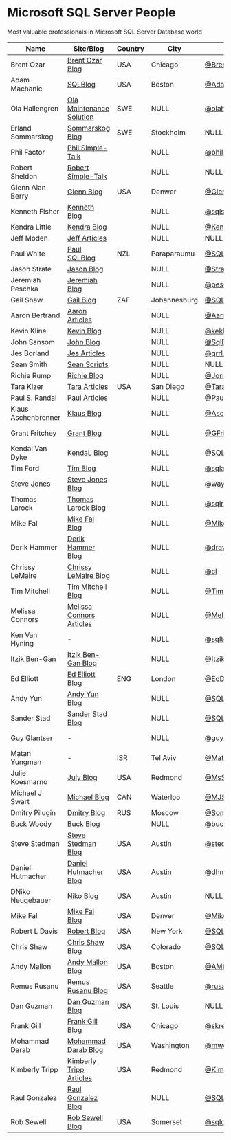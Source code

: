 # Microsoft SQL Server People
Most valuable professionals in Microsoft SQL Server Database world

| Name                | Site/Blog                  | Country | City             | Twitter            | Email                             | MVP | MVP page         |
|---------------------|----------------------------|---------|------------------|--------------------|-----------------------------------|----:|------------------|
| Brent Ozar          | [Brent Ozar Blog]          | USA     | Chicago          | [@BrentO]          | help@brentozar.com                | 7   | [Ozar MVP]       |
| Adam Machanic       | [SQLBlog]                  | USA     | Boston           | [@AdamMachanic]    | NULL                              | 12  | [Machanic MVP]   |
| Ola Hallengren      | [Ola Maintenance Solution] | SWE     | NULL             | [@olahallengren]   | ola@hallengren.com                | 3   | [Hallengren MVP] |
| Erland Sommarskog   | [Sommarskog Blog]          | SWE     | Stockholm        | NULL               | esquel@sommarskog.se              | 13  | [Sommarskog MVP] |
| Phil Factor         | [Phil Simple-Talk]         |         | NULL             | [@phil_factor]     | NULL                              | 0   | -                |
| Robert Sheldon      | [Robert Simple-Talk]       |         | NULL             | NULL               | NULL                              | 0   | -                |
| Glenn Alan Berry    | [Glenn Blog]               | USA     | Denwer           | [@GlennAlanBerry]  | glenn@SQLskills.com               | 10  | [Berry MVP]      |
| Kenneth Fisher      | [Kenneth Blog]             |         | NULL             | [@sqlstudent144]   | sqlstudent144@gmail.com           | 0   | -                |
| Kendra Little       | [Kendra Blog]              |         | NULL             | [@Kendra_Little]   | NULL                              | 4   | [Little MVP]     |
| Jeff Moden          | [Jeff Articles]            |         | NULL             | NULL               | NULL                              | 8   | [Moden MVP]      |
| Paul White          | [Paul SQLBlog]             | NZL     | Paraparaumu      | [@SQL_Kiwi]        | SQLkiwi@gmail.com                 | 5   | [White MVP]      |
| Jason Strate        | [Jason Blog]               |         | NULL             | [@StrateSQL]       | NULL                              | 7   | [Strate MVP]     |
| Jeremiah Peschka    | [Jeremiah Blog]            |         | NULL             | [@peschkaj]        | jeremiah.peschka@gmail.com        | 5   | [Peschka MVP]    |
| Gail Shaw           | [Gail Blog]                | ZAF     | Johannesburg     | [@SQLintheWild]    | NULL                              | 8   | [Shaw MVP]       |
| Aaron Bertrand      | [Aaron Articles]           |         | NULL             | [@AaronBertrand]   | NULL                              | 19  | [Bertrand MVP]   |
| Kevin Kline         | [Kevin Blog]               |         | NULL             | [@kekline]         | kevin_e_kline@yahoo.com           | 13  | [Kline MVP]      |
| John Sansom         | [John Blog]                |         | NULL             | [@SqlBrit]         | NULL                              | 0   | -                |
| Jes Borland         | [Jes Articles]             |         | NULL             | [@grrl_geek]       | NULL                              | 4   | [Borland MVP]    |
| Sean Smith          | [Sean Scripts]             |         | NULL             | NULL               | NULL                              | 0   | -                |
| Richie Rump         | [Richie Blog]              |         | NULL             | [@Jorriss]         | NULL                              | 0   | -                |
| Tara Kizer          | [Tara Articles]            | USA     | San Diego        | [@TaraKizer]       | NULL                              | 9   | [Kizer MVP]      |
| Paul S. Randal      | [Paul Articles]            |         | NULL             | [@PaulRandal]      | paul@sqlskills.com                | 8   | [Randal MVP]     |
| Klaus Aschenbrenner | [Klaus Blog]               |         | NULL             | [@Aschenbrenner]   | klaus.aschenbrenner@sqlpassion.at | 0   | -                |
| Grant Fritchey      | [Grant Blog]               |         | NULL             | [@GFritchey]       | NULL                              | 7   | [Fritchey MVP]   |
| Kendal Van Dyke     | [KendaL Blog]              |         | NULL             | [@SQLDBA]          | NULL                              | 0   | -                |
| Tim Ford            | [Tim Blog]                 |         | NULL             | [@sqlagentman]     | NULL                              | 7   | [Ford MVP]       |
| Steve Jones         | [Steve Jones Blog]         |         | NULL             | [@way0utwest]      | NULL                              | 9   | [Jones MVP]      |
| Thomas Larock       | [Thomas Larock Blog]       |         | NULL             | [@sqlrockstar]     | NULL                              | 7   | [LaRock MVP]     |
| Mike Fal            | [Mike Fal Blog]            |         | NULL             | [@Mike_Fal]        | NULL                              | 0   | -                |
| Derik Hammer        | [Derik Hammer Blog]        |         | NULL             | [@drayhammer]      | NULL                              | 0   | -                |
| Chrissy LeMaire     | [Chrissy LeMaire Blog]     |         | NULL             | [@cl]              | NULL                              | 1   | [LeMaire MVP]    |
| Tim Mitchell        | [Tim Mitchell Blog]        |         | NULL             | [@Tim_Mitchell]    | NULL                              | 7   | [Mitchell MVP]   |
| Melissa Connors     | [Melissa Connors Articles] |         | NULL             | [@MelikaNoKaOi]    | NULL                              | 0   | -                |
| Ken Van Hyning      | -                          |         | NULL             | [@sqltoolsguy]     | NULL                              | 0   | -                |
| Itzik Ben-Gan       | [Itzik Ben-Gan Blog]       |         | NULL             | [@ItzikBenGan]     | NULL                              | 17  | [Ben-Gan MVP]    |
| Ed Elliott          | [Ed Elliott Blog]          | ENG     | London           | [@EdDebug]         | ed.elliott@outlook.com            | 0   | -                |
| Andy Yun            | [Andy Yun Blog]            |         | NULL             | [@SQLBek]          | NULL                              | 0   | -                |
| Sander Stad         | [Sander Stad Blog]         |         | NULL             | [@SQLStad]         | NULL                              | 0   | -                |
| Guy Glantser        | -                          |         | NULL             | [@guy_glantser]    | NULL                              | 2   | [Glantser MVP]   |
| Matan Yungman       | -                          | ISR     | Tel Aviv         | [@MatanYungman]    | NULL                              | 0   | [Yungman MVP]    |
| Julie Koesmarno     | [July Blog]                | USA     | Redmond          | [@MsSQLGirl]       | NULL                              | 0   | -                |
| Michael J Swart     | [Michael Blog]             | CAN     | Waterloo         | [@MJSwart]         | NULL                              | 5   | [Swart MVP]      |
| Dmitry Pilugin      | [Dmitry Blog]              | RUS     | Moscow           | [@SomewereSomehow] | pilugin@inbox.ru                  | 3   | [Pilugin MVP]    |
| Buck Woody          | [Buck Blog]                |         | NULL             | [@buckwoodymsft]   | NULL                              | 0   | -                |
| Steve Stedman       | [Steve Stedman Blog]       | USA     | Austin           | [@stedman]         | NULL                              | 0   | -                |
| Daniel Hutmacher    | [Daniel Hutmacher Blog]    | USA     | Austin           | [@dhmacher]        | NULL                              | 0   | -                |
| DNiko Neugebauer    | [Niko Blog]                | USA     | Austin           | NULL               | NULL                              | 0   | -                |
| Mike Fal            | [Mike Fal Blog]            | USA     | Denver           | [@Mike_Fal]        | NULL                              | 0   | -                |
| Robert L Davis      | [Robert Blog]              | USA     | New York         | [@SQLSoldier]      | NULL                              | 3   | [Davis MVP]      |
| Chris Shaw          | [Chris Shaw Blog]          | USA     | Colorado         | [@SQLShaw]         | NULL                              | 8   | [Shaw MVP]       |
| Andy Mallon         | [Andy Mallon Blog]         | USA     | Boston           | [@AMtwo]           | NULL                              | 0   | -                |
| Remus Rusanu        | [Remus Rusanu Blog]        | USA     | Seattle          | [@rusanu]          | NULL                              | 0   | -                |
| Dan Guzman          | [Dan Guzman Blog]          | USA     | St. Louis        | NULL               | NULL                              | 15  | [Guzman MVP]     |
| Frank Gill          | [Frank Gill Blog]          | USA     | Chicago          | [@skreebydba]      | NULL                              | 0   | -                |
| Mohammad Darab      | [Mohammad Darab Blog]      | USA     | Washington       | [@mwdarab]         | NULL                              | 0   | -                |
| Kimberly Tripp      | [Kimberly Tripp Articles]  | USA     | Redmond          | [@KimberlyLTripp]  | NULL                              | 13  | [Kimberly MVP]   |
| Raul Gonzalez       | [Raul Gonzalez Blog]       |         | NULL             | [@SQLDoubleG]      | NULL                              | 0   | -                |
| Rob Sewell          | [Rob Sewell Blog]          | USA     | Somerset         | [@sqldbawithbeard] | NULL                              | 0   | -                |

[Brent Ozar Blog]:http://www.brentozar.com/
[SQLBlog]:http://sqlblog.com
[Ola Maintenance Solution]:https://ola.hallengren.com/
[Sommarskog Blog]:http://www.sommarskog.se/
[Phil Simple-Talk]:https://www.simple-talk.com/author/phil-factor/
[Robert Simple-Talk]:https://www.simple-talk.com/author/robert-sheldon/
[Glenn Blog]:https://sqlserverperformance.wordpress.com/
[Kenneth Blog]:http://sqlstudies.com/
[Kendra Blog]:http://www.littlekendra.com/
[Jeff Articles]:http://www.sqlservercentral.com/Authors/Articles/Jeff_Moden/80567/
[Paul SQLBlog]:http://sqlblog.com/blogs/paul_white/
[Jason Blog]:http://www.jasonstrate.com/
[Jeremiah Blog]:http://facility9.com/
[Gail Blog]:http://sqlinthewild.co.za
[Aaron Articles]:http://sqlperformance.com/author/abertrand
[Kevin Blog]:http://kevinekline.com/
[Robert Blog]:http://www.sqlapprentice.net/
[John Blog]:http://www.johnsansom.com/
[Jes Articles]:http://blogs.lessthandot.com/index.php/author/grrlgeek/
[Sean Scripts]:http://www.sqlservercentral.com/Authors/Scripts/Sean_Smith/776614/
[Richie Blog]:http://www.jorriss.net/
[Tara Articles]:https://www.brentozar.com/archive/author/tara/
[Paul Articles]:http://www.sqlskills.com/blogs/paul/
[Klaus Blog]:https://www.sqlpassion.at
[Grant Blog]:http://www.scarydba.com/
[Kendal Blog]:http://www.kendalvandyke.com/
[Tim Blog]:http://thesqlagentman.com/
[Steve Jones Blog]:https://voiceofthedba.wordpress.com/
[Thomas Larock Blog]:http://thomaslarock.com/
[Mike Fal Blog]:http://www.mikefal.net
[Derik Hammer Blog]:http://www.sqlhammer.com/
[Chrissy LeMaire Blog]:https://blog.netnerds.net/author/chrissy/
[Tim Mitchell Blog]:https://www.timmitchell.net
[Melissa Connors Articles]:http://blogs.sqlsentry.com/author/melissaconnors/
[Itzik Ben-Gan Blog]:http://tsql.solidq.com/
[Ed Elliott Blog]:https://the.agilesql.club/Blogs/Ed-Elliott/
[Andy Yun Blog]:https://sqlbek.wordpress.com
[Sander Stad Blog]:http://www.sqlstad.nl
[July Blog]:http://www.mssqlgirl.com/
[Michael Blog]:http://michaeljswart.com/
[Dmitry Blog]:http://www.queryprocessor.com/
[Buck Blog]:https://thelonedba.wordpress.com/
[Steve Stedman Blog]:http://stevestedman.com
[Daniel Hutmacher Blog]:https://sqlsunday.com
[Niko Blog]:http://www.nikoport.com
[Mike Fal Blog]:http://www.mikefal.net/
[Robert Blog]:http://www.sqlsoldier.com/wp/
[Chris Shaw Blog]:https://chrisshaw.wordpress.com
[Andy Mallon Blog]:http://www.am2.co/
[Remus Rusanu Blog]:http://rusanu.com/
[Dan Guzman Blog]:http://www.dbdelta.com/
[Frank Gill Blog]:https://skreebydba.com/
[Mohammad Darab Blog]:https://mohammaddarab.com/blog/
[Kimberly Tripp Articles]:https://www.sqlskills.com/blogs/kimberly/
[Raul Gonzalez Blog]:http://www.sqldoubleg.com
[Rob Sewell Blog]:https://sqldbawithabeard.com/

[@BrentO]:https://twitter.com/BrentO
[@AdamMachanic]:https://twitter.com/AdamMachanic
[@olahallengren]:https://twitter.com/olahallengren
[@phil_factor]:https://twitter.com/phil_factor
[@GlennAlanBerry]:https://twitter.com/GlennAlanBerry
[@sqlstudent144]:https://twitter.com/sqlstudent144
[@Kendra_Little]:https://twitter.com/Kendra_Little
[@SQL_Kiwi]:https://twitter.com/SQL_Kiwi
[@StrateSQL]:https://twitter.com/StrateSQL
[@peschkaj]:https://twitter.com/peschkaj
[@SQLintheWild]:https://twitter.com/SQLintheWild
[@AaronBertrand]:https://twitter.com/AaronBertrand
[@kekline]:https://twitter.com/kekline
[@SqlBrit]:https://twitter.com/SqlBrit
[@grrl_geek]:https://twitter.com/grrl_geek
[@Jorriss]:https://twitter.com/Jorriss
[@TaraKizer]:https://twitter.com/TaraKizer
[@PaulRandal]:https://twitter.com/PaulRandal
[@Aschenbrenner]:https://twitter.com/Aschenbrenner
[@GFritchey]:https://twitter.com/GFritchey
[@SQLDBA]:https://twitter.com/SQLDBA
[@sqlagentman]:https://twitter.com/sqlagentman
[@way0utwest]:https://twitter.com/way0utwest
[@sqlrockstar]:https://twitter.com/sqlrockstar
[@Mike_Fal]:https://twitter.com/Mike_Fal
[@drayhammer]:https://twitter.com/drayhammer
[@cl]:https://twitter.com/cl
[@Tim_Mitchell]:https://twitter.com/Tim_Mitchell
[@MelikaNoKaOi]:https://twitter.com/MelikaNoKaOi
[@sqltoolsguy]:https://twitter.com/sqltoolsguy
[@ItzikBenGan]:https://twitter.com/ItzikBenGan
[@EdDebug]:https://twitter.com/EdDebug
[@SQLBek]:https://twitter.com/SQLBek
[@SQLStad]:https://twitter.com/SQLStad
[@guy_glantser]:https://twitter.com/guy_glantser
[@MatanYungman]:https://twitter.com/MatanYungman
[@MsSQLGirl]:https://twitter.com/MsSQLGirl
[@MJSwart]:https://twitter.com/MJSwart
[@SomewereSomehow]:https://twitter.com/SomewereSomehow
[@buckwoodymsft]:https://twitter.com/buckwoodymsft
[@stedman]:https://twitter.com/stedman
[@dhmacher]:https://twitter.com/dhmacher
[@Mike_Fal]:https://twitter.com/Mike_Fal
[@SQLSoldier]:https://twitter.com/SQLSoldier
[@SQLShaw]:https://twitter.com/SQLShaw
[@AMtwo]:https://twitter.com/AMtwo
[@rusanu]:https://twitter.com/rusanu
[@skreebydba]:https://twitter.com/skreebydba
[@mwdarab]:https://twitter.com/
[@KimberlyLTripp]:https://twitter.com/KimberlyLTripp
[@SQLDoubleG]:https://twitter.com/SQLDoubleG
[@sqldbawithbeard]:https://twitter.com/@sqldbawithbeard

[Ozar MVP]:https://mvp.microsoft.com/en-us/PublicProfile/4025575?fullName=Brent%20%20Ozar
[Machanic MVP]:https://mvp.microsoft.com/en-us/PublicProfile/10761?fullName=Adam%20%20Machanic
[Hallengren MVP]:https://mvp.microsoft.com/en-us/PublicProfile/5000459?fullName=Ola%20%20Hallengren
[Sommarskog MVP]:https://mvp.microsoft.com/en-us/PublicProfile/5440?fullName=erland%20sommarskog
[Berry MVP]:https://mvp.microsoft.com/en-us/PublicProfile/4000600?fullName=Glenn%20Alan%20Berry
[Little MVP]:https://mvp.microsoft.com/en-us/PublicProfile/4039606?fullName=Kendra%20%20Little
[Moden MVP]:https://mvp.microsoft.com/en-us/PublicProfile/4020758?fullName=jeff%20moden
[White MVP]:https://mvp.microsoft.com/en-us/PublicProfile/4032572?fullName=Paul%20%20White
[Strate MVP]:https://mvp.microsoft.com/en-us/PublicProfile/4025370?fullName=Jason%20%20Strate
[Peschka MVP]:https://mvp.microsoft.com/en-us/PublicProfile/4025617?fullName=Jeremiah%20%20Peschka
[Shaw MVP]:https://mvp.microsoft.com/en-us/PublicProfile/4020752?fullName=gail%20shaw
[Bertrand MVP]:https://mvp.microsoft.com/en-us/PublicProfile/8140?fullName=Aaron%20%20Bertrand
[Kline MVP]:https://mvp.microsoft.com/en-us/PublicProfile/9508?fullName=Kevin%20E%20Kline
[Borland MVP]:https://mvp.microsoft.com/en-us/PublicProfile/4039609?fullName=Jes%20%20Borland
[Kizer MVP]:https://mvp.microsoft.com/en-us/PublicProfile/4000602?fullName=Tara%20Lyn%20Kizer
[Randal MVP]:https://mvp.microsoft.com/en-us/PublicProfile/4015673?fullName=Paul%20S.%20Randal
[Fritchey MVP]:https://mvp.microsoft.com/en-us/PublicProfile/4025126?fullName=Grant%20%20Fritchey
[Ford MVP]:https://mvp.microsoft.com/en-us/PublicProfile/4025585?fullName=Timothy%20%20Ford
[Jones MVP]:https://mvp.microsoft.com/en-us/PublicProfile/4014238?fullName=Steve%20%20Jones
[LaRock MVP]:https://mvp.microsoft.com/en-us/PublicProfile/4025219?fullName=Thomas%20%20LaRock
[LeMaire MVP]:https://mvp.microsoft.com/en-us/PublicProfile/5001321?fullName=Chrissy%20%20LeMaire
[Mitchell MVP]:https://mvp.microsoft.com/en-us/PublicProfile/4027186?fullName=Tim%20%20Mitchell
[Ben-Gan MVP]:https://mvp.microsoft.com/en-us/PublicProfile/6819?fullName=Itzik%20%20Ben-Gan
[Glantser MVP]:https://mvp.microsoft.com/en-us/PublicProfile/5001253?fullName=Guy%20%20Glantser
[Yungman MVP]:https://mvp.microsoft.com/en-us/PublicProfile/5001675?fullName=Matan%20%20Yungman
[Swart MVP]:https://mvp.microsoft.com/en-us/PublicProfile/4038219?fullName=Michael%20J%20Swart
[Pilugin MVP]:https://mvp.microsoft.com/en-us/PublicProfile/5000995?fullName=Dmitry%20%20Pilugin
[Davis MVP]:https://mvp.microsoft.com/en-us/PublicProfile/5000945?fullName=Robert%20L%20Davis
[Shaw MVP]:https://mvp.microsoft.com/en-us/PublicProfile/4025121?fullName=Chris%20%20Shaw
[Guzman MVP]:https://mvp.microsoft.com/en-us/PublicProfile/5439?fullName=Dan%20%20Guzman
[Kimberly MVP]:https://mvp.microsoft.com/en-us/PublicProfile/8566?fullName=Kimberly%20L.%20Tripp
